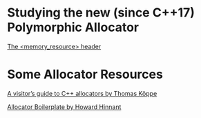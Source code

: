 # Studying the new (since C++17) Polymorphic Allocator

[The <memory_resource> header](https://en.cppreference.com/w/cpp/header/memory_resource)

# Some Allocator Resources

[A visitor’s guide to C++ allocators by Thomas Köppe](https://rawgit.com/google/cxx-std-draft/allocator-paper/allocator_user_guide.html)

[Allocator Boilerplate by Howard Hinnant](https://howardhinnant.github.io/allocator_boilerplate.html)
